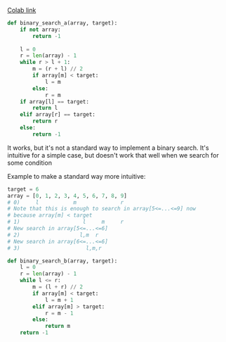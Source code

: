 [Colab link]()

```python
def binary_search_a(array, target):
	if not array:
		return -1
		
	l = 0
	r = len(array) - 1
	while r > l + 1:
		m = (r + l) // 2
		if array[m] < target:
			l = m
		else:
			r = m
	if array[l] == target:
		return l
	elif array[r] == target:
		return r
	else:
		return -1
```

It works, but it's not a standard way to implement a binary search. It's intuitive for a simple case, but doesn't work that well when we search for some condition

Example to make a standard way more intuitive:
```python
target = 6
array = [0, 1, 2, 3, 4, 5, 6, 7, 8, 9]
# 0)     l           m              r
# Note that this is enough to search in array[5<=...<=9] now
# because array[m] < target 
# 1)                    l     m     r  
# New search in array[5<=...<=6]
# 2)                   l,m  r
# New search in array[6<=...<=6]
# 3)                     l,m,r   
```

```python
def binary_search_b(array, target):
	l = 0
	r = len(array) - 1
	while l <= r:
		m = (l + r) // 2
		if array[m] < target:
			l = m + 1
		elif array[m] > target:
			r = m - 1
		else:
			return m
	return -1 
```